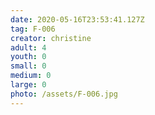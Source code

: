 ```yaml
---
date: 2020-05-16T23:53:41.127Z
tag: F-006
creator: christine
adult: 4
youth: 0
small: 0
medium: 0
large: 0
photo: /assets/F-006.jpg
---
```

